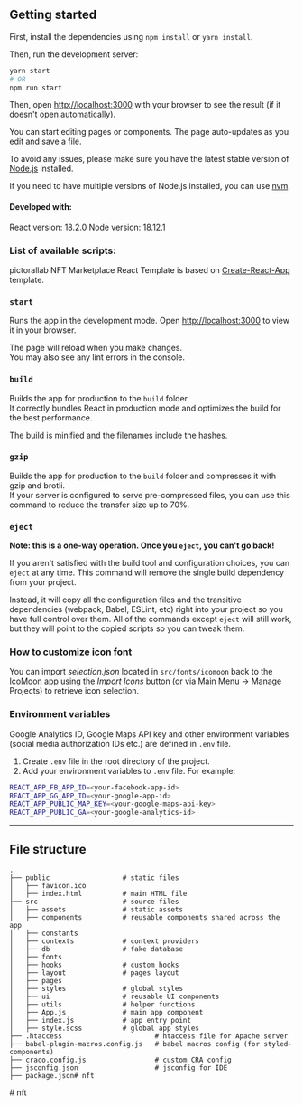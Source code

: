## Getting started

First, install the dependencies using `npm install` or `yarn install`.

Then, run the development server:

```bash
yarn start
# OR
npm run start
```

Then, open [http://localhost:3000](http://localhost:3000) with your browser to see the result (if it doesn't open automatically).

You can start editing pages or components. The page auto-updates as you edit and save a file.

To avoid any issues, please make sure you have the latest stable version of [Node.js](https://nodejs.org/en/) installed.

If you need to have multiple versions of Node.js installed, you can use [nvm](https://github.com/nvm-sh/nvm).

#### Developed with:

React version: 18.2.0
Node version: 18.12.1

### List of available scripts:

pictorallab NFT Marketplace React Template is based on [Create-React-App](https://create-react-app.dev) template.

### `start`

Runs the app in the development mode.
Open [http://localhost:3000](http://localhost:3000) to view it in your browser.

The page will reload when you make changes.\
You may also see any lint errors in the console.

### `build`

Builds the app for production to the `build` folder.\
It correctly bundles React in production mode and optimizes the build for the best performance.

The build is minified and the filenames include the hashes.

### `gzip`

Builds the app for production to the `build` folder and compresses it with gzip and brotli.\
If your server is configured to serve pre-compressed files, you can use this command to reduce the transfer size up to 70%.

### `eject`

**Note: this is a one-way operation. Once you `eject`, you can't go back!**

If you aren't satisfied with the build tool and configuration choices, you can `eject` at any time. This command will remove the single build dependency from your project.

Instead, it will copy all the configuration files and the transitive dependencies (webpack, Babel, ESLint, etc) right into your project so you have full control over them. All of the commands except `eject` will still work, but they will point to the copied scripts so you can tweak them.

### How to customize icon font

You can import *selection.json* located in `src/fonts/icomoon` back to the [IcoMoon app](https://icomoon.io/app) using the *Import Icons* button (or via Main Menu → Manage Projects) to retrieve icon selection.

### Environment variables

Google Analytics ID, Google Maps API key and other environment variables (social media authorization IDs etc.) are defined in `.env` file.

1. Create `.env` file in the root directory of the project.
2. Add your environment variables to `.env` file. For example:

```bash
REACT_APP_FB_APP_ID=<your-facebook-app-id>
REACT_APP_GG_APP_ID=<your-google-app-id>
REACT_APP_PUBLIC_MAP_KEY=<your-google-maps-api-key>
REACT_APP_PUBLIC_GA=<your-google-analytics-id>
```

------

## File structure

    .
    ├── public                  # static files
    │   ├── favicon.ico
    │   ├── index.html          # main HTML file
    ├── src                     # source files
    │   ├── assets              # static assets
    │   ├── components          # reusable components shared across the app
    │   ├── constants           
    │   ├── contexts            # context providers
    │   ├── db                  # fake database
    │   ├── fonts               
    │   ├── hooks               # custom hooks
    │   ├── layout              # pages layout      
    │   ├── pages               
    │   ├── styles              # global styles
    │   ├── ui                  # reusable UI components
    │   ├── utils               # helper functions
    │   ├── App.js              # main app component
    │   ├── index.js            # app entry point
    │   ├── style.scss          # global app styles
    ├── .htaccess                       # htaccess file for Apache server
    ├── babel-plugin-macros.config.js   # babel macros config (for styled-components)
    ├── craco.config.js                 # custom CRA config
    ├── jsconfig.json                   # jsconfig for IDE
    ├── package.json#   n f t  
 #   n f t  
 